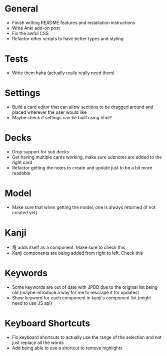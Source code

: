 # General
- Finish writing README features and installation instructions
- Write Anki add-on post
- Fix the awful CSS
- Refactor other scripts to have better types and styling

# Tests
- Write them haha (actually really really need them)

# Settings
- Build a card editor that can allow sections to be dragged around and placed wherever the user would like
- Maybe check if settings can be built using html?

# Decks
- Drop support for sub decks
- Get having multiple cards working, make sure subnotes are added to the right card
- Refactor getting the notes to create and update just to be a bit more readable

# Model
- Make sure that when getting the model, one is always returned (if not created yet)

# Kanji
- 竜 adds itself as a component. Make sure to check this
- Kanji components are being added from right to left. Check this

# Keywords
- Some keywords are out of date with JPDB due to the original list being old (maybe introduce a way for me to rescrape it for updates)
- Show keyword for each component in kanji's component list (might need to use JS api)

# Keyboard Shortcuts
- Fix keyboard shortcuts to actually use the range of the selection and not just replace all the words
- Add being able to use a shortcut to remove highlights
